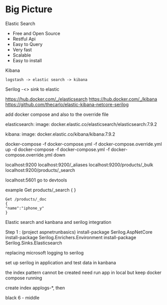 # Big Picture

Elastic Search

-   Free and Open Source
-   Restful Api
-   Easy to Query
-   Very fast
-   Scalable
-   Easy to install

Kibana

    logstash -> elastic search -> kibana

Serilog -<> sink to elastic 

https://hub.docker.com/_/elasticsearch
https://hub.docker.com/_/kibana
https://github.com/thecarlo/elastic-kibana-netcore-serilog


add docker compose and also to the override file

  elasticsearch:
    image: docker.elastic.co/elasticsearch/elasticsearch:7.9.2

  kibana:
    image: docker.elastic.co/kibana/kibana:7.9.2

docker-compose -f docker-compose.yml -f docker-compose.override.yml up -d
docker-compose -f docker-compose.yml -f docker-compose.override.yml down 

localhost:9200
localhost:9200/_aliases
localhost:9200/products/_bulk
localhost:9200/products/_search

localhost:5601
go to devtools

example 
    Get products/_search
    {
    }

    Get /products/_doc
    {
    "name":"iphone_y"
    }

Elastic search and kanbana and serilog integration

Step 1 : (project aspnetrunbasics)
    install-package Serilog.AspNetCore
    install-package Serilog.Enrichers.Environment
    install-package Serilog.Sinks.Elasticsearch

replacing microsoft logging to serilog

set up serilog in application and test data in kanbana

the index pattern cannot be created need run app in local but keep docker compose running

create index applogs-*, then 


black 6 - middle


